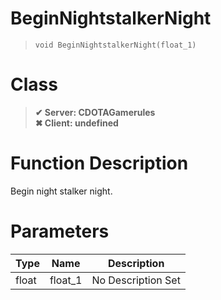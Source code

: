 # BeginNightstalkerNight
> `void BeginNightstalkerNight(float_1)`
# Class
> __✔ Server: CDOTAGamerules__  
> __✖ Client: undefined__  
# Function Description
Begin night stalker night.
# Parameters
Type|Name|Description
--|--|--
float|float_1|No Description Set
